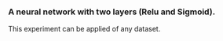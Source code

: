### A neural network with two layers (Relu and Sigmoid).
This experiment can be applied of any dataset.

